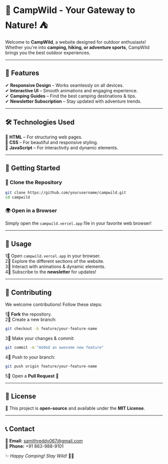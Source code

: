 # 🌲 CampWild - Your Gateway to Nature! ⛺  

Welcome to **CampWild**, a website designed for outdoor enthusiasts! Whether you're into **camping, hiking, or adventure sports**, CampWild brings you the best outdoor experiences.  

---  

## 🚀 Features  

✔ **Responsive Design** – Works seamlessly on all devices.  
✔ **Interactive UI** – Smooth animations and engaging experience.  
✔ **Camping Guides** – Find the best camping destinations & tips.  
✔ **Newsletter Subscription** – Stay updated with adventure trends.  

---  

## 🛠️ Technologies Used  

🔹 **HTML** – For structuring web pages.  
🔹 **CSS** – For beautiful and responsive styling.  
🔹 **JavaScript** – For interactivity and dynamic elements.  

---  

## 📌 Getting Started  

### 🔽 Clone the Repository  

```sh
git clone https://github.com/yourusername/campwild.git
cd campwild
```  

### 🌍 Open in a Browser  

Simply open the `campwild.vercel.app` file in your favorite web browser!  

---  

## 🎯 Usage  

1⃣ Open `campwild.vercel.app` in your browser.  
2⃣ Explore the different sections of the website.  
3⃣ Interact with animations & dynamic elements.  
4⃣ Subscribe to the **newsletter** for updates!  

---  

## 🤝 Contributing  

We welcome contributions! Follow these steps:  

1⃣ **Fork** the repository.  
2⃣ Create a new branch:  

```sh
git checkout -b feature/your-feature-name
```  

3⃣ Make your changes & commit:  

```sh
git commit -m "Added an awesome new feature"
```  

4⃣ Push to your branch:  

```sh
git push origin feature/your-feature-name
```  

5⃣ Open a **Pull Request** 🚀  

---  

## 🐜 License  

📝 This project is **open-source** and available under the **MIT License**.  

---  

## 📞 Contact  

📧 **Email:** samithreddy067@gmail.com  
📱 **Phone:** +91 863-988-9101  

✨ *Happy Camping! Stay Wild!* 🌿🔥
